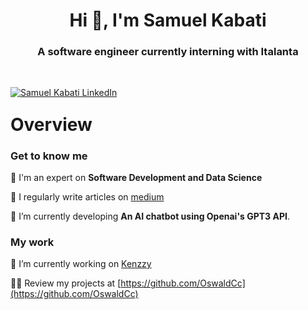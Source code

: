 

<h1 align="center">Hi 👋, I'm Samuel Kabati</h1>
<h3 align="center">A software engineer currently interning with Italanta</h3>

<br/>



<!-- SOCIALS. TODO: SWAP OUT YOUR URL AND NAME. -->
<p align="center" style="float: left;"> 
  <!-- LinkedIn -->
  <a href="https://www.linkedin.com/in/samuel-kabati/" target="blank"><img src="https://img.shields.io/badge/LinkedIn-0077B5?style=for-the-badge&logo=linkedin&logoColor=white" alt="Samuel Kabati LinkedIn" /></a> 
  <span>&nbsp;</span>

</p>

<br/>


<!-- 
  -- SECTION: OVERVIEW
  -- 
  -->

<h1>Overview</h1>

### Get to know me

💬 I'm an expert on **Software Development and Data Science**

📝 I regularly write articles on [medium](https://medium.com/@sam.kabati)

🌱 I’m currently developing **An AI chatbot using Openai's GPT3 API**.

### My work

🔭 I’m currently working on [Kenzzy](https://github.com/OswaldCc/kenzzy)


👨‍💻 Review my projects at [https://github.com/OswaldCc](https://github.com/OswaldCc)


